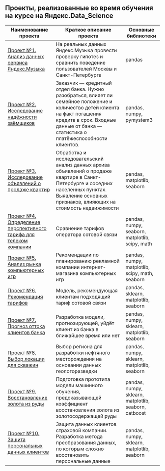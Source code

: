 ## Проекты, реализованные во время обучения на курсе на Яндекс.Data_Science
Наименование проекта | Краткое описание проекта | Основные библиотеки
--|--|--
[Проект №1. Анализ данных сервиса Яндекс.Музыка](https://github.com/panomsk/Yandex.Data_Science/tree/master/Project_01) | На реальных данных Яндекс.Музыка провести проверку гипотез и сравнить поведение пользователей Москвы и Санкт-Петербурга | pandas
[Проект №2. Исследование надёжности заёмщиков](https://github.com/panomsk/Yandex.Data_Science/tree/master/Project_02) | Заказчик — кредитный отдел банка. Нужно разобраться, влияет ли семейное положение и количество детей клиента на факт погашения кредита в срок. Входные данные от банка — статистика о платёжеспособности клиентов. | pandas, numpy, pymystem3
[Проект №3. Исследование объявлений о продаже квартир](https://github.com/panomsk/Yandex.Data_Science/tree/master/Project_03) | Обработка и исследовательский анализ данных архива объявлений о продаже квартире в Санкт-Петербурге и соседних населенных пунктах. Выявление основных признаков, влияющих на стоимость недвижимости | pandas, matplotlib, seaborn
[Проект №4. Определение перспективного тарифа для телеком компании](https://github.com/panomsk/Yandex.Data_Science/tree/master/Project_04) | Сравнение тарифов оператора сотовой связи | pandas, numpy, seaborn, matplotlib, scipy, math
[Проект №5. Анализ рынка компьютерных игр](https://github.com/panomsk/Yandex.Data_Science/tree/master/Project_05) | Рекомендации по планированию рекламной компании интернет-магазина компьютерных игр | pandas, numpy, matplotlib, scipy, math, seaborn
[Проект №6. Рекомендация тарифов](https://github.com/panomsk/Yandex.Data_Science/tree/master/Project_06) | Модель, рекомендующая клиентам подходящий тариф сотовой связи | pandas, sklearn, matplotlib, seaborn
[Проект №7. Прогноз оттока клиентов банка](https://github.com/panomsk/Yandex.Data_Science/tree/master/Project_07) | Разработка модели, прогнозирующей, уйдёт клиент из банка в ближайшее время или нет | pandas, numpy, sklearn, matplotlib, seaborn
[Проект №8. Выбор локации для скважин](https://github.com/panomsk/Yandex.Data_Science/tree/master/Project_08) | Выбор региона для разработки нефтяного месторождения на основании данных геологоразведки | pandas, numpy, sklearn, matplotlib, seaborn
[Проект №9. Восстановление золота из руды](https://github.com/panomsk/Yandex.Data_Science/tree/master/Project_09) | Подготовка прототипа модели машинного обучения, предсказывающей коэффициент восстановления золота из золотосодержащей руды | pandas, numpy, sklearn, matplotlib, seaborn, catboost
[Проект №10. Защита персональных данных клиентов](https://github.com/panomsk/Yandex.Data_Science/tree/master/Project_10) | Защита данных клиентов страховой компании. Разработка метода преобразования данных, по которым сложно восстановить персональные данные | pandas, numpy, sklearn, matplotlib, seaborn